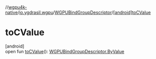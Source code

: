 //[wgpu4k-native](../../../index.md)/[io.ygdrasil.wgpu](../index.md)/[WGPUBindGroupDescriptor](index.md)/[[android]toCValue]([android]to-c-value.md)

# toCValue

[android]\
open fun [toCValue]([android]to-c-value.md)(): [WGPUBindGroupDescriptor.ByValue](../../io.ygdrasil.wgpu.android/-w-g-p-u-bind-group-descriptor/-by-value/index.md)